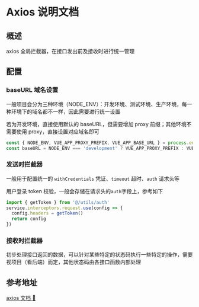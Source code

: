 # Axios 说明文档

## 概述

axios 全局拦截器，在接口发出前及接收时进行统一管理

## 配置

### baseURL 域名设置

一般项目会分为三种环境（NODE_ENV）：开发环境、测试环境、生产环境，每一种环境下的域名都不一样，因此需要进行统一设置

若为开发环境，直接使用默认的 baseURL，但需要增加 proxy 前缀；其他环境不需要使用 proxy，直接设置对应域名即可

```javascript
const { NODE_ENV, VUE_APP_PROXY_PREFIX, VUE_APP_BASE_URL } = process.env
const baseURL = NODE_ENV === 'development' ? VUE_APP_PROXY_PREFIX : VUE_APP_BASE_URL
```

### 发送时拦截器

一般用于配置统一的 `withCredentials` 凭证、`timeout` 超时、`auth` 请求头等

用户登录 token 校验，一般会存储在请求头的`auth`字段上，参考如下

```javascript
import { getToken } from '@/utils/auth'
service.interceptors.request.use(config => {
  config.headers = getToken()
  return config
})
```

### 接收时拦截器

初步处理接口返回的数据，可以针对某些特定的状态码执行一些特定的操作，需要视项目（看后端）而定，其他状态码由各接口函数内部处理

## 参考地址

[axios 文档 🚀](http://www.axios-js.com/zh-cn/docs/)
